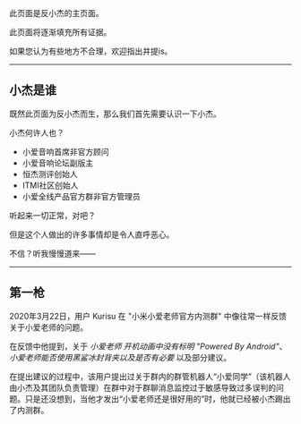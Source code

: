 此页面是反小杰的主页面。

此页面将逐渐填充所有证据。

如果您认为有些地方不合理，欢迎指出并提is。

---

## 小杰是谁

既然此页面为反小杰而生，那么我们首先需要认识一下小杰。

小杰何许人也？

* 小爱音响首席非官方顾问
* 小爱音响论坛副版主
* 恒杰测评创始人
* ITMI社区创始人
* 小爱全线产品官方群非官方管理员

听起来一切正常，对吧？

但是这个人做出的许多事情却是令人直呼恶心。

不信？听我慢慢道来——

---

## 第一枪

2020年3月22日，用户 Kurisu 在 "小米小爱老师官方内测群" 中像往常一样反馈关于小爱老师的问题。

在反馈中他提到，关于 *小爱老师 开机动画中没有标明 "Powered By Android"*、*小爱老师能否使用黑鲨冰封背夹以及是否有必要* 以及部分建议。

在提出建议的过程中，该用户提出过关于群内的群管机器人“小爱同学”（该机器人由小杰及其团队负责管理）在群中对于群聊消息监控过于敏感导致过多误判的问题。只是还没想到，当他才发出“小爱老师还是很好用的”时，他就已经被小杰踢出了内测群。